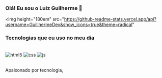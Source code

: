 ### Olá! Eu sou o Luiz Guilherme 👋

<img height="180em" src="https://github-readme-stats.vercel.app/api?username=GuillhermeDev&show_icons=true&theme=radical"

### Tecnologias que eu uso no meu dia


<div style="display: inline_block"></br>
<img align="center" alt="html5" src="https://img.shields.io/badge/html5-%23E34F26.svg?style=for-the-badge&logo=html5&logoColor=white"/>
<img align="center" alt="css" src="https://img.shields.io/badge/css3-%231572B6.svg?style=for-the-badge&logo=css3&logoColor=white"/>
<img align="center" alt="js" src="https://img.shields.io/badge/javascript-%23323330.svg?style=for-the-badge&logo=javascript&logoColor=%23F7DF1E"/>
</div></br>


Apaixonado por tecnologia,
